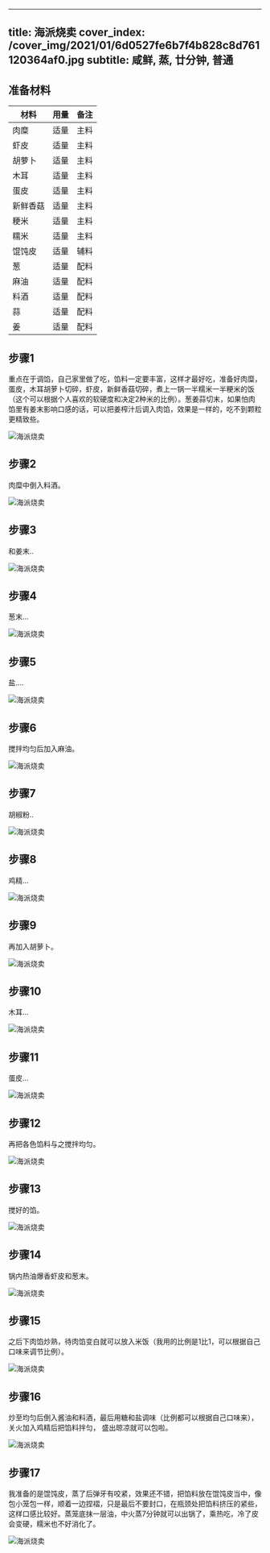 
---
title: 海派烧卖
cover_index: /cover_img/2021/01/6d0527fe6b7f4b828c8d761120364af0.jpg
subtitle: 咸鲜, 蒸, 廿分钟, 普通
---

## 准备材料

| 材料     | 用量 | 备注|
| ------- | ----- | --- |
| 肉糜 | 适量| 主料 |
| 虾皮 | 适量| 主料 |
| 胡萝卜 | 适量| 主料 |
| 木耳 | 适量| 主料 |
| 蛋皮 | 适量| 主料 |
| 新鲜香菇 | 适量| 主料 |
| 粳米 | 适量| 主料 |
| 糯米 | 适量| 主料 |
| 馄饨皮 | 适量| 辅料 |
| 葱 | 适量| 配料 |
| 麻油 | 适量| 配料 |
| 料酒 | 适量| 配料 |
| 蒜 | 适量| 配料 |
| 姜 | 适量| 配料 |

## 步骤1

重点在于调馅，自己家里做了吃，馅料一定要丰富，这样才最好吃，准备好肉糜，蛋皮，木耳胡萝卜切碎，虾皮，新鲜香菇切碎，煮上一锅一半糯米一半粳米的饭（这个可以根据个人喜欢的软硬度和决定2种米的比例）。葱姜蒜切末，如果怕肉馅里有姜末影响口感的话，可以把姜榨汁后调入肉馅，效果是一样的，吃不到颗粒更精致些。

![海派烧卖](https://i8.meishichina.com/attachment/recipe/201010/201010141426307.jpg?x-oss-process=style/p320) 

## 步骤2

肉糜中倒入料酒。

![海派烧卖](https://i8.meishichina.com/attachment/recipe/201010/201010141427199.jpg?x-oss-process=style/p320) 

## 步骤3

和姜末..

![海派烧卖](https://i8.meishichina.com/attachment/recipe/201010/201010141427309.jpg?x-oss-process=style/p320) 

## 步骤4

葱末...

![海派烧卖](https://i8.meishichina.com/attachment/recipe/201010/201010141427392.jpg?x-oss-process=style/p320) 

## 步骤5

盐....

![海派烧卖](https://i8.meishichina.com/attachment/recipe/201010/201010141428511.jpg?x-oss-process=style/p320) 

## 步骤6

搅拌均匀后加入麻油。

![海派烧卖](https://i8.meishichina.com/attachment/recipe/201010/201010141429013.jpg?x-oss-process=style/p320) 

## 步骤7

胡椒粉..

![海派烧卖](https://i8.meishichina.com/attachment/recipe/201010/201010141429157.jpg?x-oss-process=style/p320) 

## 步骤8

鸡精...

![海派烧卖](https://i8.meishichina.com/attachment/recipe/201010/201010141429253.jpg?x-oss-process=style/p320) 

## 步骤9

再加入胡萝卜。

![海派烧卖](https://i8.meishichina.com/attachment/recipe/201010/201010141430019.jpg?x-oss-process=style/p320) 

## 步骤10

木耳...

![海派烧卖](https://i8.meishichina.com/attachment/recipe/201010/201010141430226.jpg?x-oss-process=style/p320) 

## 步骤11

蛋皮...

![海派烧卖](https://i8.meishichina.com/attachment/recipe/201010/201010141431276.jpg?x-oss-process=style/p320) 

## 步骤12

再把各色馅料与之搅拌均匀。

![海派烧卖](https://i8.meishichina.com/attachment/recipe/201010/201010141431397.jpg?x-oss-process=style/p320) 

## 步骤13

搅好的馅。

![海派烧卖](https://i8.meishichina.com/attachment/recipe/201010/201010141432021.jpg?x-oss-process=style/p320) 

## 步骤14

锅内热油爆香虾皮和葱末。

![海派烧卖](https://i8.meishichina.com/attachment/recipe/201010/201010141432212.jpg?x-oss-process=style/p320) 

## 步骤15

之后下肉馅炒熟，待肉馅变白就可以放入米饭（我用的比例是1比1，可以根据自己口味来调节比例）。

![海派烧卖](https://i8.meishichina.com/attachment/recipe/201010/201010141432412.jpg?x-oss-process=style/p320) 

## 步骤16

炒至均匀后倒入酱油和料酒，最后用糖和盐调味（比例都可以根据自己口味来），关火加入鸡精后把馅料拌匀， 盛出晾凉就可以包啦。

![海派烧卖](https://i8.meishichina.com/attachment/recipe/201010/201010141432496.jpg?x-oss-process=style/p320) 

## 步骤17

我准备的是馄饨皮，蒸了后弹牙有咬紧，效果还不错，把馅料放在馄饨皮当中，像包小笼包一样，顺着一边捏褶，只是最后不要封口，在瓶颈处把馅料挤压的紧些，这样口感比较好。蒸笼底抹一层油，中火蒸7分钟就可以出锅了，乘热吃，冷了皮会变硬，糯米也不好消化了。

![海派烧卖](https://i8.meishichina.com/attachment/recipe/201010/201010141433196.jpg?x-oss-process=style/p320) 

